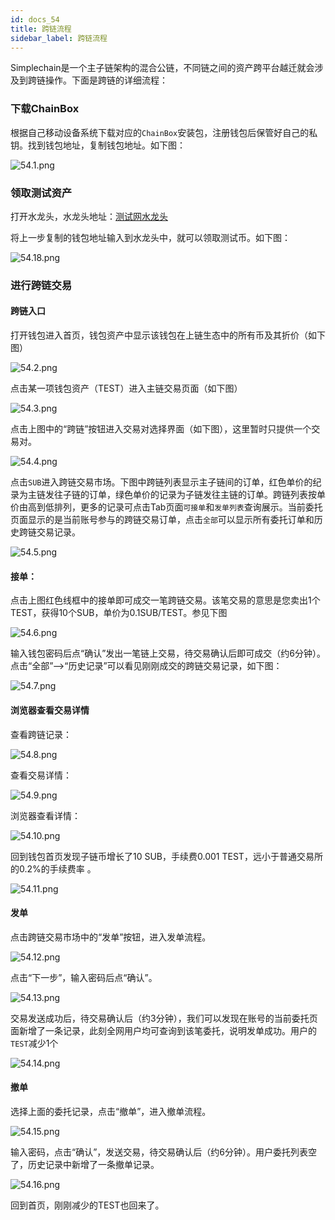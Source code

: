 ```yaml
---
id: docs_54
title: 跨链流程
sidebar_label: 跨链流程
---
```


Simplechain是一个主子链架构的混合公链，不同链之间的资产跨平台越迁就会涉及到跨链操作。下面是跨链的详细流程：

### 下载ChainBox

根据自己移动设备系统下载对应的`ChainBox`安装包，注册钱包后保管好自己的私钥。找到钱包地址，复制钱包地址。如下图：

![54.1.png](https://i.loli.net/2020/05/26/UxdGjpFWoJBiOfm.png)

### 领取测试资产

打开水龙头，水龙头地址：[测试网水龙头](http://47.110.48.207:8080/)

将上一步复制的钱包地址输入到水龙头中，就可以领取测试币。如下图：

![54.18.png](https://i.loli.net/2020/05/26/BvZN5wWY3QKhD42.png)

### 进行跨链交易

#### 跨链入口

打开钱包进入首页，钱包资产中显示该钱包在上链生态中的所有币及其折价（如下图）

![54.2.png](https://i.loli.net/2020/05/26/d4pG6VheEcj7sZS.png)

点击某一项钱包资产（TEST）进入主链交易页面（如下图）

![54.3.png](https://i.loli.net/2020/05/26/JypR4mdXYEvaGSf.png)

点击上图中的“跨链”按钮进入交易对选择界面（如下图），这里暂时只提供一个交易对。

![54.4.png](https://i.loli.net/2020/05/26/KfPZVN1EOxiSGd2.png)

点击`SUB`进入跨链交易市场。下图中跨链列表显示主子链间的订单，红色单价的纪录为主链发往子链的订单，绿色单价的记录为子链发往主链的订单。跨链列表按单价由高到低排列，更多的记录可点击Tab页面`可接单`和`发单列表`查询展示。当前委托页面显示的是当前账号参与的跨链交易订单，点击`全部`可以显示所有委托订单和历史跨链交易记录。

![54.5.png](https://i.loli.net/2020/05/26/vUhkVK21ioL845W.png)

#### 接单：

点击上图红色线框中的接单即可成交一笔跨链交易。该笔交易的意思是您卖出1个TEST，获得10个SUB，单价为0.1SUB/TEST。参见下图

![54.6.png](https://i.loli.net/2020/05/26/y5SBehZJUafRcg4.png)

输入钱包密码后点“确认”发出一笔链上交易，待交易确认后即可成交（约6分钟）。
点击“全部”—>“历史记录”可以看见刚刚成交的跨链交易记录，如下图：

![54.7.png](https://i.loli.net/2020/05/26/YIfRWr7SwNKX3aL.png)

#### 浏览器查看交易详情

查看跨链记录：

![54.8.png](https://i.loli.net/2020/05/26/dok9xFrgzIsMwhf.png)

查看交易详情：

![54.9.png](https://i.loli.net/2020/05/26/ShFAs9mUV42QyfI.png)

浏览器查看详情：

![54.10.png](https://i.loli.net/2020/05/26/96OidxpC8slKDRv.png)

回到钱包首页发现子链币增长了10 SUB，手续费0.001 TEST，远小于普通交易所的0.2%的手续费率 。

![54.11.png](https://i.loli.net/2020/05/26/bCTRP1scpLqjehv.png)

#### 发单

点击跨链交易市场中的“发单”按钮，进入发单流程。

![54.12.png](https://i.loli.net/2020/05/26/qG5cke3rE9nl6Zd.png)

点击“下一步”，输入密码后点“确认”。

![54.13.png](https://i.loli.net/2020/05/26/uEnPQYtyeMWTmOp.png)

交易发送成功后，待交易确认后（约3分钟），我们可以发现在账号的当前委托页面新增了一条记录，此刻全网用户均可查询到该笔委托，说明发单成功。用户的`TEST`减少1个

![54.14.png](https://i.loli.net/2020/05/26/xX7JutDSQsVeYiP.png)

#### 撤单

选择上面的委托记录，点击“撤单”，进入撤单流程。

![54.15.png](https://i.loli.net/2020/05/26/p9IdeOkiy6u2XnW.png)

输入密码，点击“确认”，发送交易，待交易确认后（约6分钟）。用户委托列表空了，历史记录中新增了一条撤单记录。

![54.16.png](https://i.loli.net/2020/05/26/EvBo6nwLRJCtFpK.png)

回到首页，刚刚减少的TEST也回来了。


